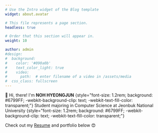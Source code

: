 ```yaml
---
# Use the Intro widget of the Blog template
widget: about.avatar

# This file represents a page section.
headless: true

# Order that this section will appear in.
weight: 10

author: admin
#design:
#  background:
#    color: '#090a0b'
#    text_color_light: true
#    video:
#      path:  # enter filename of a video in /assets/media
#  css_class: fullscreen
---
```


👋 Hi, there! I'm **NOH HYEONGJUN**
{style="font-size: 1.2rem; background: #6799FF; -webkit-background-clip: text; -webkit-text-fill-color: transparent;"}
Student majoring in Computer Science at Jeonbuk National University
{style="font-size: 1.2rem; background: #6799FF; -webkit-background-clip: text; -webkit-text-fill-color: transparent;"}

Check out my [Resume](/en/about/) and portfolio below 😍
